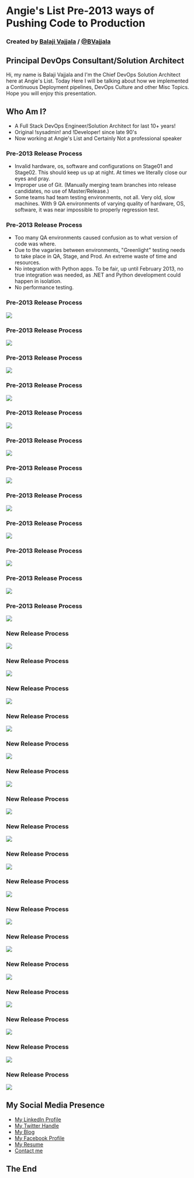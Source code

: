 # Angie's List Pre-2013 ways of Pushing Code to Production

### Created by [Balaji Vajjala](https://bvajjala.github.io) / [@BVajjala](https://twitter.com/Bvajjala)


## Principal DevOps Consultant/Solution Architect

  Hi, my name is Balaji Vajjala and I'm the Chief DevOps Solution Architect here at Angie's List. Today  Here I will be talking about how we implemented a Continuous Deployment pipelines, DevOps Culture and other Misc Topics.
  Hope you will enjoy this presentation.


## Who Am I?

* A Full Stack DevOps Engineer/Solution Architect for last 10+ years!
* Original !sysadmin! and !Developer! since late 90's 
* Now working at Angie's List and Certainly Not a professional speaker


### Pre-2013 Release Process

* Invalid hardware, os, software and configurations on Stage01 and Stage02. This should keep us up at night. At times we literally close our eyes and pray.
* Improper use of Git. (Manually merging team branches into release candidates, no use of Master/Release.)
* Some teams had team testing environments, not all. Very old, slow machines. With 9 QA environments of varying quality of hardware, OS, software, it was near impossible to properly regression test.


### Pre-2013 Release Process

* Too many QA environments caused confusion as to what version of code was where. 
* Due to the vagaries between environments, "Greenlight" testing needs to take place in QA, Stage, and Prod. An extreme waste of time and resources.
* No integration with Python apps. To be fair, up until February 2013, no true integration was needed, as .NET and Python development could happen in isolation.
* No performance testing.


### Pre-2013 Release Process
![](images1/Slide01.png)


### Pre-2013 Release Process
![](images1/Slide03.png)


### Pre-2013 Release Process
![](images1/Slide04.png)


### Pre-2013 Release Process
![](images1/Slide05.png)


### Pre-2013 Release Process
![](images1/Slide06.png)


### Pre-2013 Release Process
![](images1/Slide07.png)


### Pre-2013 Release Process
![](images1/Slide08.png)


### Pre-2013 Release Process
![](images1/Slide09.png)


### Pre-2013 Release Process
![](images1/Slide10.png)


### Pre-2013 Release Process
![](images1/Slide11.png)


### Pre-2013 Release Process
![](images1/Slide12.png)


### Pre-2013 Release Process
![](images1/Slide13.png)


### New Release Process
![](images1/CIJenkins.png)


### New Release Process
![](images1/Code2Prod.png)


### New Release Process
![](images1/CodeComplete.1.png)


### New Release Process
![](images1/CodeComplete.png)


### New Release Process
![](images1/Master2UAT.1.png)


### New Release Process
![](images1/Master2UAT.png)


### New Release Process
![](images1/Stage2Prod.1.png)


### New Release Process
![](images1/Stage2Prod.png)


### New Release Process
![](images1/StageGL.png)


### New Release Process
![](images1/TAT.1.png)


### New Release Process
![](images1/TAT.png)


### New Release Process
![](images1/TAT2Master.1.png)


### New Release Process
![](images1/TAT2Master.png)


### New Release Process
![](images1/UAT.png)


### New Release Process
![](images1/pyramid.1.png)


### New Release Process
![](images1/pyramid.2.png)


### New Release Process
![](images1/pyramid.png)



## My Social Media Presence

  * [My LinkedIn Profile](https://www.linkedin.com/in/bvajjala)
  * [My Twitter Handle](https://twitter.com/Bvajjala)
  * [My Blog](https://bvajjala.github.io/)
  * [My Facebook Profile](https://www.facebook.com/bvajjala)
  * [My Resume](https://bvajjala.github.io/about/resume/)
  * [Contact me](mailto:bvajjala@gmail.com)


## The End